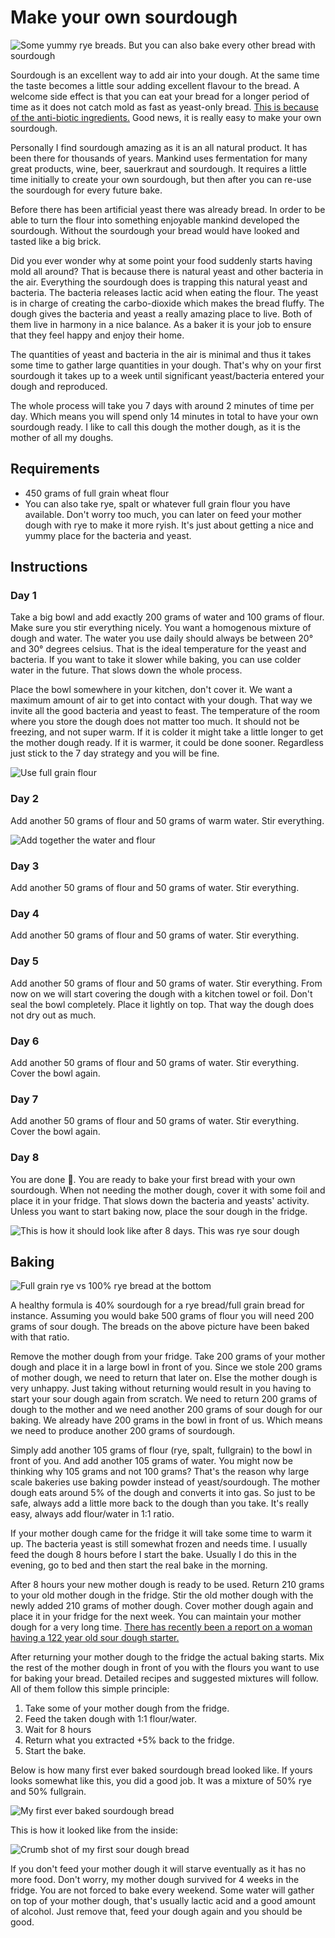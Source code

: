 # Make your own sourdough

![Some yummy rye breads. But you can also bake every other bread with sourdough](https://i.imgur.com/0mPruzB.jpg)

Sourdough is an excellent way to add air into your dough. At the same time the taste becomes a little sour adding excellent flavour to the bread. A welcome side effect is that you can eat your bread for a longer period of time as it does not catch mold as fast as yeast-only bread. [This is because of the anti-biotic ingredients.](http://news.bbc.co.uk/2/hi/science/nature/881477.stm) Good news, it is really easy to make your own sourdough.

Personally I find sourdough amazing as it is an all natural product. It has been there for thousands of years. Mankind uses fermentation for many great products, wine, beer, sauerkraut and sourdough. It requires a little time initially to create your own sourdough, but then after you can re-use the sourdough for every future bake.

Before there has been artificial yeast there was already bread. In order to be able to turn the flour into something enjoyable mankind developed the sourdough. Without the sourdough your bread would have looked and tasted like a big brick.

Did you ever wonder why at some point your food suddenly starts having mold all around? That is because there is natural yeast and other bacteria in the air. Everything the sourdough does is trapping this natural yeast and bacteria. The bacteria releases lactic acid when eating the flour. The yeast is in charge of creating the carbo-dioxide which makes the bread fluffy. The dough gives the bacteria and yeast a really amazing place to live. Both of them live in harmony in a nice balance. As a baker it is your job to ensure that they feel happy and enjoy their home.

The quantities of yeast and bacteria in the air is minimal and thus it takes some time to gather large quantities in your dough. That's why on your first sourdough it takes up to a week until significant yeast/bacteria entered your dough and reproduced.

The whole process will take you 7 days with around 2 minutes of time per day. Which means you will spend only 14 minutes in total to have your own sourdough ready. I like to call this dough the mother dough, as it is the mother of all my doughs.

## Requirements

* 450 grams of full grain wheat flour
* You can also take rye, spalt or whatever full grain flour you have available. Don't worry too much, you can later on feed your mother dough with rye to make it more ryish. It's just about getting a nice and yummy place for the bacteria and yeast.

## Instructions

### Day 1

Take a big bowl and add exactly 200 grams of water and 100 grams of flour. Make sure you stir everything nicely. You want a homogenous mixture of dough and water. The water you use daily should always be between 20° and 30° degrees celsius. That is the ideal temperature for the yeast and bacteria. If you want to take it slower while baking, you can use colder water in the future. That slows down the whole process.

Place the bowl somewhere in your kitchen, don't cover it. We want a maximum amount of air to get into contact with your dough. That way we invite all the good bacteria and yeast to feast. The temperature of the room where you store the dough does not matter too much. It should not be freezing, and not super warm. If it is colder it might take a little longer to get the mother dough ready. If it is warmer, it could be done sooner. Regardless just stick to the 7 day strategy and you will be fine.

![Use full grain flour](https://i.imgur.com/dowyWcL.jpg)

### Day 2

Add another 50 grams of flour and 50 grams of warm water. Stir everything.

![Add together the water and flour](https://i.imgur.com/jurnPLa.jpg)

### Day 3

Add another 50 grams of flour and 50 grams of water. Stir everything.

### Day 4

Add another 50 grams of flour and 50 grams of water. Stir everything.

### Day 5

Add another 50 grams of flour and 50 grams of water. Stir everything. From now on we will start covering the dough with a kitchen towel or foil. Don't seal the bowl completely. Place it lightly on top. That way the dough does not dry out as much.

### Day 6

Add another 50 grams of flour and 50 grams of water. Stir everything. Cover the bowl again.

### Day 7

Add another 50 grams of flour and 50 grams of water. Stir everything. Cover the bowl again.
### Day 8

You are done 🎉. You are ready to bake your first bread with your own sourdough. When not needing the mother dough, cover it with some foil and place it in your fridge. That slows down the bacteria and yeasts' activity. Unless you want to start baking now, place the sour dough in the fridge.

![This is how it should look like after 8 days. This was rye sour dough](https://i.imgur.com/ITBRjao.jpg)

## Baking

![Full grain rye vs 100% rye bread at the bottom](https://i.imgur.com/e76eVKw.jpg)

A healthy formula is 40% sourdough for a rye bread/full grain bread for instance. Assuming you would bake 500 grams of flour you will need 200 grams of sour dough. The breads on the above picture have been baked with that ratio.

Remove the mother dough from your fridge. Take 200 grams of your mother dough and place it in a large bowl in front of you. Since we stole 200 grams of mother dough, we need to return that later on. Else the mother dough is very unhappy. Just taking without returning would result in you having to start your sour dough again from scratch. We need to return 200 grams of dough to the mother and we need another 200 grams of sour dough for our baking. We already have 200 grams in the bowl in front of us. Which means we need to produce another 200 grams of sourdough.

Simply add another 105 grams of flour (rye, spalt, fullgrain) to the bowl in front of you. And add another 105 grams of water. You might now be thinking why 105 grams and not 100 grams? That's the reason why large scale bakeries use baking powder instead of yeast/sourdough. The mother dough eats around 5% of the dough and converts it into gas. So just to be safe, always add a little more back to the dough than you take. It's really easy, always add flour/water in 1:1 ratio.

If your mother dough came for the fridge it will take some time to warm it up. The bacteria yeast is still somewhat frozen and needs time. I usually feed the dough 8 hours before I start the bake. Usually I do this in the evening, go to bed and then start the real bake in the morning.

After 8 hours your new mother dough is ready to be used. Return 210 grams to your old mother dough in the fridge. Stir the old mother dough with the newly added 210 grams of mother dough. Cover mother dough again and place it in your fridge for the next week. You can maintain your mother dough for a very long time. [There has recently been a report on a woman having a 122 year old sour dough starter.](http://trib.com/news/state-and-regional/newcastle-woman-maintains--year-old-sourdough-starter/article_000fcb17-5a5a-5590-84c2-3b55bb1d80fa.html)

After returning your mother dough to the fridge the actual baking starts. Mix the rest of the mother dough in front of you with the flours you want to use for baking your bread. Detailed recipes and suggested mixtures will follow. All of them follow this simple principle:


1. Take some of your mother dough from the fridge.
2. Feed the taken dough with 1:1 flour/water.
3. Wait for 8 hours
4. Return what you extracted +5% back to the fridge.
5. Start the bake.

Below is how many first ever baked sourdough bread looked like. If yours looks somewhat like this, you did a good job. It was a mixture of 50% rye and 50% fullgrain.

![My first ever baked sourdough bread](https://i.imgur.com/FSvDR1K.jpg)

This is how it looked like from the inside:

![Crumb shot of my first sour dough bread](https://i.imgur.com/1Nglnou.jpg)

If you don't feed your mother dough it will starve eventually as it has no more food. Don't worry, my mother dough survived for 4 weeks in the fridge. You are not forced to bake every weekend. Some water will gather on top of your mother dough, that's usually lactic acid and a good amount of alcohol. Just remove that, feed your dough again and you should be good.

